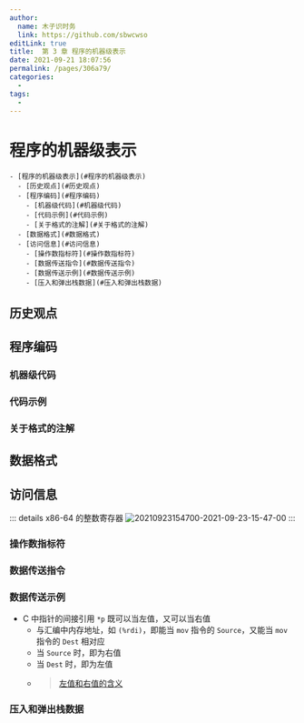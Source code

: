 ```yaml
---
author: 
  name: 木子识时务
  link: https://github.com/sbwcwso
editLink: true
title:  第 3 章 程序的机器级表示
date: 2021-09-21 18:07:56
permalink: /pages/306a79/
categories: 
  - 
tags: 
  - 
---
```


# 程序的机器级表示

```markmap
- [程序的机器级表示](#程序的机器级表示)
  - [历史观点](#历史观点)
  - [程序编码](#程序编码)
    - [机器级代码](#机器级代码)
    - [代码示例](#代码示例)
    - [关于格式的注解](#关于格式的注解)
  - [数据格式](#数据格式)
  - [访问信息](#访问信息)
    - [操作数指标符](#操作数指标符)
    - [数据传送指令](#数据传送指令)
    - [数据传送示例](#数据传送示例)
    - [压入和弹出栈数据](#压入和弹出栈数据)
```

## 历史观点

## 程序编码

### 机器级代码

### 代码示例

### 关于格式的注解

## 数据格式

## 访问信息

::: details x86-64 的整数寄存器
![20210923154700-2021-09-23-15-47-00](https://cdn.jsdelivr.net/gh/sbwcwso/PicBed@master/20210923154700-2021-09-23-15-47-00.png)
:::

### 操作数指标符

### 数据传送指令

### 数据传送示例

* C 中指针的间接引用 `*p` 既可以当左值，又可以当右值
  * 与汇编中内存地址，如 `(%rdi)`，即能当 `mov` 指令的 `Source`，又能当 `mov` 指令的 `Dest` 相对应
  * 当 `Source` 时，即为右值
  * 当 `Dest` 时，即为左值
  * > [左值和右值的含义](/pages/6183ad/#操作符的属性----优先级及结合性)

### 压入和弹出栈数据
